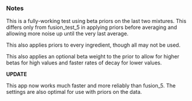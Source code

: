 ### Notes

This is a fully-working test using beta priors on the last two mixtures. This differs only from fusion_test_5 in applying priors before averaging and allowing more noise up until the very last average.

This also applies priors to every ingredient, though all may not be used.

This also applies an optional beta weight to the prior to allow for higher betas for high values and faster rates of decay for lower values.

**UPDATE**

This app now works much faster and more reliably than fusion_5. The settings are also optimal for use with priors on the data.